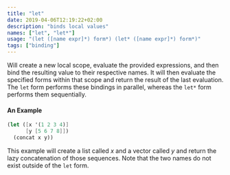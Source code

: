 ```yaml
---
title: "let"
date: 2019-04-06T12:19:22+02:00
description: "binds local values"
names: ["let", "let*"]
usage: "(let ([name expr]*) form*) (let* ([name expr]*) form*)"
tags: ["binding"]
---
```

Will create a new local scope, evaluate the provided expressions, and then bind the resulting value to their respective names. It will then evaluate the specified forms within that scope and return the result of the last evaluation. The `let` form performs these bindings in parallel, whereas the `let*` form performs them sequentially.

#### An Example

~~~scheme
(let ([x '(1 2 3 4)]
      [y [5 6 7 8]])
  (concat x y))
~~~

This example will create a list called *x* and a vector called *y* and return the lazy concatenation of those sequences. Note that the two names do not exist outside of the `let` form.
